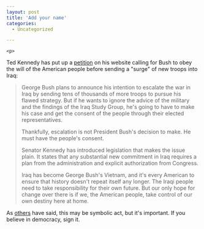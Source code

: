 ```yaml
---
layout: post
title: 'Add your name'
categories:
  - Uncategorized

---
```



    <p>
Ted Kennedy has put up a <a href="http://www.tedkennedy.com/page/s/ourdecision">petition</a> on his website calling for Bush to obey the will of the American people before sending a "surge" of new troops into Iraq: 
</p><blockquote>
George Bush plans to announce his intention to escalate the war in Iraq by sending tens of thousands of more troops to pursue his flawed strategy. But if he wants to ignore the advice of the military and the findings of the Iraq Study Group, he's going to have to make his case and get the consent of the people through their elected representatives.
<p />
Thankfully, escalation is not President Bush's decision to make. He must have the people's consent.
<p />
Senator Kennedy has introduced legislation that makes the issue plain. It states that any substantial new commitment in Iraq requires a plan from the administration and explicit authorization from Congress.
<p />
Iraq has become George Bush's Vietnam, and it's every American to ensure that history doesn't repeat itself any longer. The Iraqi people need to take responsibility for their own future. But our only hope for change over there is if we, the American people, take control of our own destiny here at home.
</blockquote><p>
As <a href="http://www.hyperorg.com/blogger/mtarchive/our_decision_not_his.html">others</a> have said, this may be symbolic act, but it's important.  If you believe in democracy, sign it.  
</p>
  

